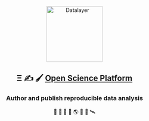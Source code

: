 <div align="center">
  <a href="https://datalayer.io">
    <img
      alt="Datalayer"
      src="https://assets.datalayer.design/datalayer-25.svg"
      width="150"
    />
  </a>
</div>

<h2 align="center">
  Ξ ✍️ 🖌️ <a href="https://datalayer.io">Open Science Platform</a>
</h2>

<h3 align="center">
  Author and publish reproducible data analysis
</h3>

<p align="center">
  🧬 🧪 🔬 📐 🌎 🔭 📡 🛰️
</p>
